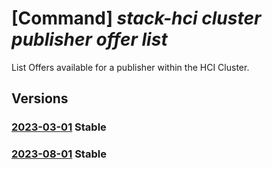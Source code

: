 # [Command] _stack-hci cluster publisher offer list_

List Offers available for a publisher within the HCI Cluster.

## Versions

### [2023-03-01](/Resources/mgmt-plane/L3N1YnNjcmlwdGlvbnMve30vcmVzb3VyY2Vncm91cHMve30vcHJvdmlkZXJzL21pY3Jvc29mdC5henVyZXN0YWNraGNpL2NsdXN0ZXJzL3t9L3B1Ymxpc2hlcnMve30vb2ZmZXJz/2023-03-01.xml) **Stable**

<!-- mgmt-plane /subscriptions/{}/resourcegroups/{}/providers/microsoft.azurestackhci/clusters/{}/publishers/{}/offers 2023-03-01 -->

### [2023-08-01](/Resources/mgmt-plane/L3N1YnNjcmlwdGlvbnMve30vcmVzb3VyY2Vncm91cHMve30vcHJvdmlkZXJzL21pY3Jvc29mdC5henVyZXN0YWNraGNpL2NsdXN0ZXJzL3t9L3B1Ymxpc2hlcnMve30vb2ZmZXJz/2023-08-01.xml) **Stable**

<!-- mgmt-plane /subscriptions/{}/resourcegroups/{}/providers/microsoft.azurestackhci/clusters/{}/publishers/{}/offers 2023-08-01 -->
